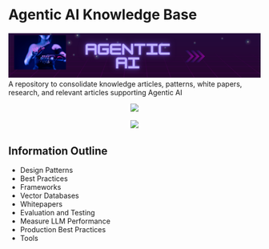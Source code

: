 # Agentic AI Knowledge Base

![Agentic AI](./Foundations/agentic-header.png)
A repository to consolidate knowledge articles, patterns, white papers, research, and relevant articles supporting Agentic AI

<p align="center">
<a href="https://agentic-ai.readthedocs.io"><img src="https://img.shields.io/badge/rag-@readthedocs.io-blue"></a>
</p>

<p align="center">
<a href="https://opensource.org/licenses/Apache"><img src="https://img.shields.io/badge/license-Apache--2.0-green"></a>
</p>

## Information Outline

- Design Patterns
- Best Practices
- Frameworks
- Vector Databases
- Whitepapers
- Evaluation and Testing
- Measure LLM Performance
- Production Best Practices
- Tools